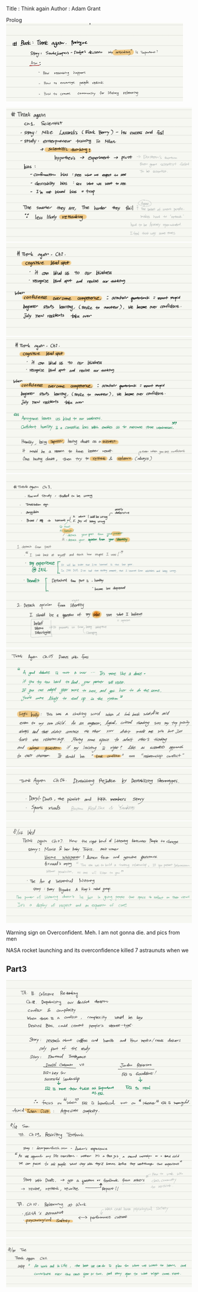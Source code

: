 Title : Think again
Author : Adam Grant 

Prolog 
![](thinkagain.00prologue.png)

![ta ch1 01](ta.ch1.01.png)
![](ta.ch1.02.png)
![](ta.ch2.png)
![](ta.ch3.png)
![](Ta.ch05.png)
![](Ta.ch06.png)  
![](Ta.ch.07.png) 

Warning sign on Overconfident. 
Meh. I am not gonna die. 
and pics from men

NASA rocket launching and its overconfidence killed 7 astraunuts 
when we 
## Part3 
![](ta.ch8.ch10.png)
![](ta.ch11.png)